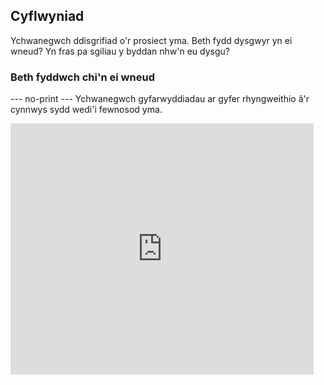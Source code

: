 ## Cyflwyniad

Ychwanegwch ddisgrifiad o'r prosiect yma. Beth fydd dysgwyr yn ei wneud? Yn fras pa sgiliau y byddan nhw'n eu dysgu?

### Beth fyddwch chi'n ei wneud

--- no-print ---
Ychwanegwch gyfarwyddiadau ar gyfer rhyngweithio â'r cynnwys sydd wedi'i fewnosod yma.

<div class = "scratch-preview">
  <iframe allowtransparency = "true" width = "485" height = "402" src = "https://scratch.mit.edu/projects/embed/160619869/?autostart=false" frameborder = "0"> </ iframe >
</div>
--- /no-print ---

--- print-only ---
![Prosiect cyflawn](images / display_static.png)
--- /print-only ---

--- cwymp ---
---
title: Beth fydd ei angen arnoch chi
---
### Caledwedd

+ Cyfrifiadur neu lechen sy'n gallu rhedeg Scratch 3

### Meddalwedd

+ Scratch 3 (naill ai [ar-lein](https://scratch.mit.edu/){:target="_blank"} neu [all-lein](https://scratch.mit.edu/download){:target=" _blank "})
+ Python 3
+ Gellir cwblhau'r prosiect hwn mewn porwr gwe gan ddefnyddio [trinket.io](https://trinket.io/)

### Dadlwythiadau

+ Dadlwythwch y prosiect [ffeil cychwynnol](http://rpf.io/p/cy/projectName-go){:target="_blank"} os yw'n gweithio all-lein

--- /collapse ---

--- collapse ---
---
title: Beth fyddwch chi'n ei ddysgu
---

+ Amcan dysgu 1
+ Amcan dysgu 2
+ Amcan dysgu 3

--- /collapse ---

--- collapse ---
---
title: Gwybodaeth ychwanegol i addysgwyr
---

Gallwch chi lawrlwytho'r prosiect gorffenedig [yma] (http://rpf.io/p/cy/projectName-get) {: target = "_blank"}.

Os oes angen i chi argraffu'r prosiect hwn, defnyddiwch y [fersiwn sy'n gyfeillgar i'r argraffydd] (https://projects.raspberrypi.org/cy/projects/projectName/print) {: target = "_blank"}.

--- /collapse ---
